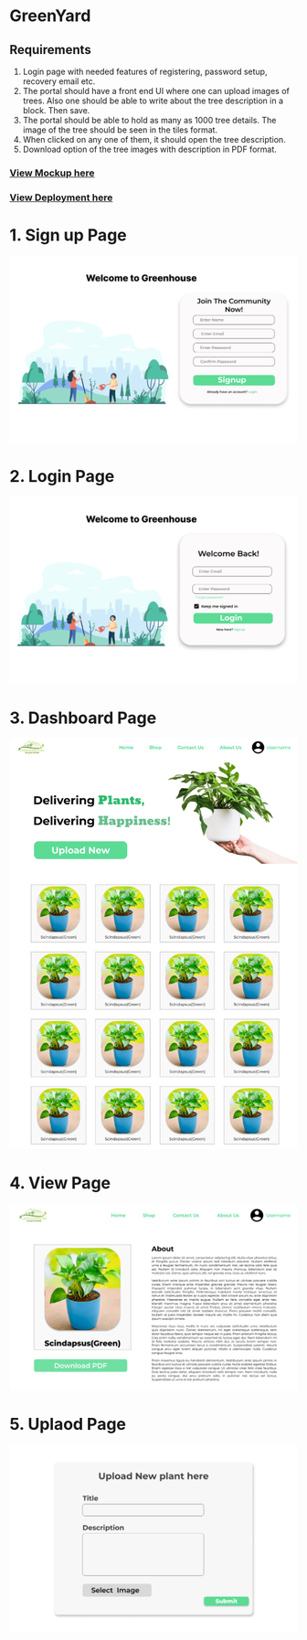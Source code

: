 # GreenYard 

## Requirements

1) Login page with needed features of registering, password setup, recovery email etc. 
2) The portal should have a front end UI where one can upload images of trees. Also one should be able to write about the tree description in a block. Then save. 
3) The portal should be able to hold as many as 1000 tree details. The image of the tree should be seen in the tiles format.
4) When clicked on any one of them, it should open the tree description. 
5) Download option of the tree images with description in PDF format.

### [View Mockup here](https://www.figma.com/file/HT0qtZRWl8XlWFRHENYcik/Greenverz)
### [View Deployment here](https://greenhouse-php-project.herokuapp.com/)

# 1. Sign up Page
![Signup page](Mockup/1.Signup.png)

# 2. Login Page
![login page](Mockup/2.Login.png)

# 3. Dashboard Page
![Dashboard page](Mockup/3.Dashboard.png)

# 4. View Page
![view page](Mockup/5.View.png)

# 5. Uplaod Page
![Upload page](Mockup/4.Upload.png)

